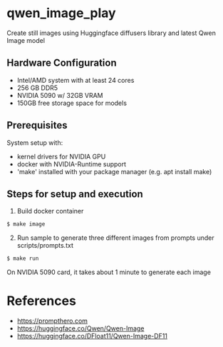 # qwen_image_play 
Create still images using Huggingface diffusers library and latest Qwen Image model

## Hardware Configuration 
* Intel/AMD system with at least 24 cores
* 256 GB DDR5
* NVIDIA 5090 w/ 32GB VRAM
* 150GB free storage space for models

## Prerequisites 

System setup with:
* kernel drivers for NVIDIA GPU
* docker with NVIDIA-Runtime support
* 'make' installed with your package manager (e.g. apt install make)
 
## Steps for setup and execution

1. Build docker container
```bash
$ make image
```

2. Run sample to generate three different images from prompts under scripts/prompts.txt 
```bash
$ make run
```
On NVIDIA 5090 card, it takes about 1 minute to generate each image 

# References
* https://prompthero.com
* https://huggingface.co/Qwen/Qwen-Image
* https://huggingface.co/DFloat11/Qwen-Image-DF11
